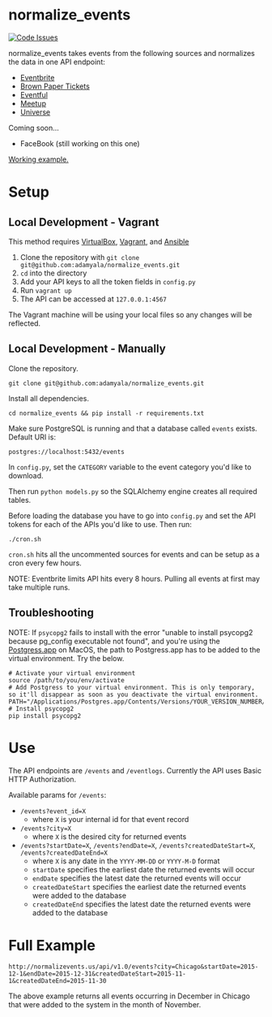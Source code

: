 # normalize_events

[![Code Issues](https://www.quantifiedcode.com/api/v1/project/e449d11d17f74ceb9dcaf2d03b589775/badge.svg)](https://www.quantifiedcode.com/app/project/e449d11d17f74ceb9dcaf2d03b589775)

normalize_events takes events from the following sources and normalizes the data in one API endpoint:

* [Eventbrite](http://developer.eventbrite.com/)
* [Brown Paper Tickets](https://www.brownpapertickets.com/developer/index.html)
* [Eventful](http://api.eventful.com/)
* [Meetup](http://www.meetup.com/meetup_api/)
* [Universe](https://www.universe.com/)

Coming soon...

* FaceBook (still working on this one)

[Working example.](http://normalizevents.us/api/v1.0/events)

# Setup

## Local Development - Vagrant

This method requires [VirtualBox](https://www.virtualbox.org/wiki/Downloads), [Vagrant](https://www.vagrantup.com/downloads.html), and [Ansible](http://docs.ansible.com/ansible/intro_installation.html)

1. Clone the repository with `git clone git@github.com:adamyala/normalize_events.git`
1. `cd` into the directory
1. Add your API keys to all the token fields in `config.py`
1. Run `vagrant up`
1. The API can be accessed at `127.0.0.1:4567`

The Vagrant machine will be using your local files so any changes will be reflected.

## Local Development - Manually

Clone the repository.

```
git clone git@github.com:adamyala/normalize_events.git
```

Install all dependencies.

```
cd normalize_events && pip install -r requirements.txt
```

Make sure PostgreSQL is running and that a database called `events` exists. Default URI is:

```
postgres://localhost:5432/events
```

In `config.py`, set the `CATEGORY` variable to the event category you'd like to download.

Then run `python models.py` so the SQLAlchemy engine creates all required tables.

Before loading the database you have to go into `config.py` and set the API tokens for each of the APIs you'd like to use. Then run:
```
./cron.sh
```

`cron.sh` hits all the uncommented sources for events and can be setup as a cron every few hours.

NOTE: Eventbrite limits API hits every 8 hours. Pulling all events at first may take multiple runs.

## Troubleshooting

NOTE: If `psycopg2` fails to install with the error "unable to install psycopg2 because pg_config executable not found", and you're using the [Postgress.app](http://postgresapp.com/) on MacOS, the path to Postgress.app has to be added to the virtual environment. Try the below.

```
# Activate your virtual environment
source /path/to/you/env/activate
# Add Postgress to your virtual environment. This is only temporary, so it'll disappear as soon as you deactivate the virtual environment.
PATH="/Applications/Postgres.app/Contents/Versions/YOUR_VERSION_NUMBER/bin:$PATH"
# Install psycopg2
pip install psycopg2
```

# Use

The API endpoints are `/events` and `/eventlogs`. Currently the API uses Basic HTTP Authorization.

Available params for `/events`:

* `/events?event_id=X`
    * where `X` is your internal id for that event record
* `/events?city=X`
    * where `X` is the desired city for returned events
* `/events?startDate=X`, `/events?endDate=X`, `/events?createdDateStart=X`, `/events?createdDateEnd=X`
    * where `X` is any date in the `YYYY-MM-DD` or `YYYY-M-D` format
    * `startDate` specifies the earliest date the returned events will occur
    * `endDate` specifies the latest date the returned events will occur
    * `createdDateStart` specifies the earliest date the returned events were added to the database
    * `createdDateEnd` specifies the latest date the returned events were added to the database
    
# Full Example

`http://normalizevents.us/api/v1.0/events?city=Chicago&startDate=2015-12-1&endDate=2015-12-31&createdDateStart=2015-11-1&createdDateEnd=2015-11-30`

The above example returns all events occurring in December in Chicago that were added to the system in the month of November.
